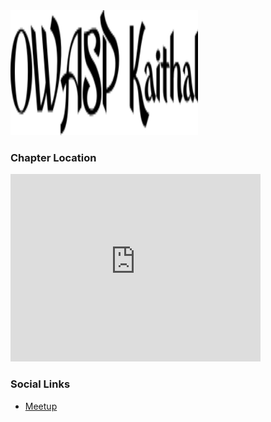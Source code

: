 <img src="/assets/images/text-1689145661112.png" alt="Alt Text" width="300" height="200">

### Chapter Location
<iframe src="https://www.google.com/maps/embed?pb=!1m18!1m12!1m3!1d55400.13099295678!2d76.40759465!3d29.791859500000005!2m3!1f0!2f0!3f0!3m2!1i1024!2i768!4f13.1!3m3!1m2!1s0x3911e08dac154357%3A0x16304e0c21f6a395!2sKaithal%2C%20Haryana%20136027!5e0!3m2!1sen!2sin!4v1689137425918!5m2!1sen!2sin" width="400" height="300" style="border:0;" allowfullscreen="" loading="lazy" referrerpolicy="no-referrer-when-downgrade"></iframe>

### Social Links
* [Meetup](#)


